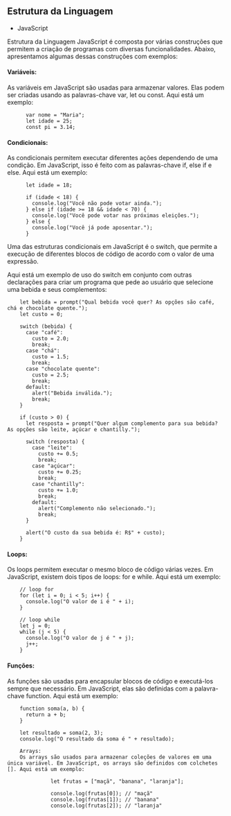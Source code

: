 ## Estrutura da Linguagem
* JavaScript


Estrutura da Linguagem JavaScript é composta por várias construções que permitem a criação de programas com diversas funcionalidades. Abaixo, apresentamos algumas dessas construções com exemplos:

#### Variáveis:
As variáveis em JavaScript são usadas para armazenar valores. Elas podem ser criadas usando as palavras-chave var, let ou const. Aqui está um exemplo:

          var nome = "Maria";
          let idade = 25;
          const pi = 3.14;

#### Condicionais:

As condicionais permitem executar diferentes ações dependendo de uma condição. Em JavaScript, isso é feito com as palavras-chave if, else if e else.
Aqui está um exemplo:

          let idade = 18;

          if (idade < 18) {
            console.log("Você não pode votar ainda.");
          } else if (idade >= 18 && idade < 70) {
            console.log("Você pode votar nas próximas eleições.");
          } else {
            console.log("Você já pode aposentar.");
          }

Uma das estruturas condicionais em JavaScript é o switch, que permite a execução de diferentes blocos de código de acordo com o valor de uma expressão.

Aqui está um exemplo de uso do switch em conjunto com outras declarações para criar um programa que pede ao usuário que selecione uma bebida e seus complementos:

        let bebida = prompt("Qual bebida você quer? As opções são café, chá e chocolate quente.");
        let custo = 0;

        switch (bebida) {
          case "café":
            custo = 2.0;
            break;
          case "chá":
            custo = 1.5;
            break;
          case "chocolate quente":
            custo = 2.5;
            break;
          default:
            alert("Bebida inválida.");
            break;
        }

        if (custo > 0) {
          let resposta = prompt("Quer algum complemento para sua bebida? As opções são leite, açúcar e chantilly.");

          switch (resposta) {
            case "leite":
              custo += 0.5;
              break;
            case "açúcar":
              custo += 0.25;
              break;
            case "chantilly":
              custo += 1.0;
              break;
            default:
              alert("Complemento não selecionado.");
              break;
          }

          alert("O custo da sua bebida é: R$" + custo);
        }

#### Loops:
Os loops permitem executar o mesmo bloco de código várias vezes. Em JavaScript, existem dois tipos de loops: for e while. Aqui está um exemplo:

        // loop for
        for (let i = 0; i < 5; i++) {
          console.log("O valor de i é " + i);
        }

        // loop while
        let j = 0;
        while (j < 5) {
          console.log("O valor de j é " + j);
          j++;
        }

#### Funções:
As funções são usadas para encapsular blocos de código e executá-los sempre que necessário. Em JavaScript, elas são definidas com a palavra-chave function. Aqui está um exemplo:

        function soma(a, b) {
          return a + b;
        }

        let resultado = soma(2, 3);
        console.log("O resultado da soma é " + resultado);

        Arrays:
        Os arrays são usados para armazenar coleções de valores em uma única variável. Em JavaScript, os arrays são definidos com colchetes []. Aqui está um exemplo:

                  let frutas = ["maçã", "banana", "laranja"];

                  console.log(frutas[0]); // "maçã"
                  console.log(frutas[1]); // "banana"
                  console.log(frutas[2]); // "laranja"
